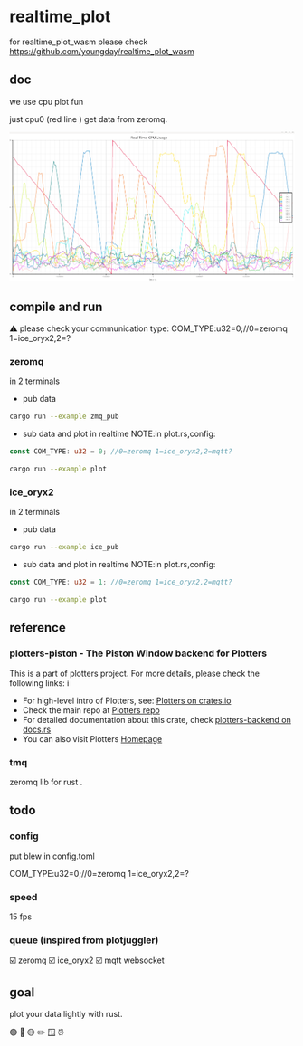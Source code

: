 # realtime_plot
for  realtime_plot_wasm please check https://github.com/youngday/realtime_plot_wasm
## doc

we use cpu plot fun

just cpu0 (red line ) get data from zeromq.

![realtime_plot.png](realtime_plot.png)
## compile and run

⚠️ please check your communication type: COM_TYPE:u32=0;//0=zeromq 1=ice_oryx2,2=?

### zeromq
in 2 terminals 
* pub data  
```sh
cargo run --example zmq_pub
```
* sub data and plot in realtime
NOTE:in plot.rs,config:
```rs
const COM_TYPE: u32 = 0; //0=zeromq 1=ice_oryx2,2=mqtt?
```
```sh
cargo run --example plot
```
### ice_oryx2
in 2 terminals 
* pub data  
```sh
cargo run --example ice_pub
```
* sub data and plot in realtime
NOTE:in plot.rs,config:
```rs
const COM_TYPE: u32 = 1; //0=zeromq 1=ice_oryx2,2=mqtt?
```
```sh
cargo run --example plot
```
## reference

###  plotters-piston - The Piston Window backend for Plotters

This is a part of plotters project. For more details, please check the following links:
i
- For high-level intro of Plotters, see: [Plotters on crates.io](https://crates.io/crates/plotters)
- Check the main repo at [Plotters repo](https://github.com/38/plotters.git)
- For detailed documentation about this crate, check [plotters-backend on docs.rs](https://docs.rs/plotters-backend/)
- You can also visit Plotters [Homepage](https://plotters-rs.github.io)

### tmq
zeromq lib for rust .
## todo

### config

put blew in config.toml

COM_TYPE:u32=0;//0=zeromq 1=ice_oryx2,2=? 

### speed 
15 fps
### queue (inspired from plotjuggler)
☑️ zeromq
☑️ ice_oryx2
☑️ mqtt
websocket

## goal

plot your data lightly with rust.

🟢  🔴  🟡    ✏️  🪟   ⏰  
